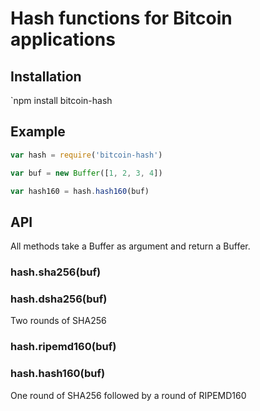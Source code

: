 # Hash functions for Bitcoin applications

## Installation

`npm install bitcoin-hash

## Example

```javascript
var hash = require('bitcoin-hash')

var buf = new Buffer([1, 2, 3, 4])

var hash160 = hash.hash160(buf)
```

## API

All methods take a Buffer as argument and return a Buffer.

### hash.sha256(buf)

### hash.dsha256(buf)
Two rounds of SHA256

### hash.ripemd160(buf)

### hash.hash160(buf)
One round of SHA256 followed by a round of RIPEMD160
